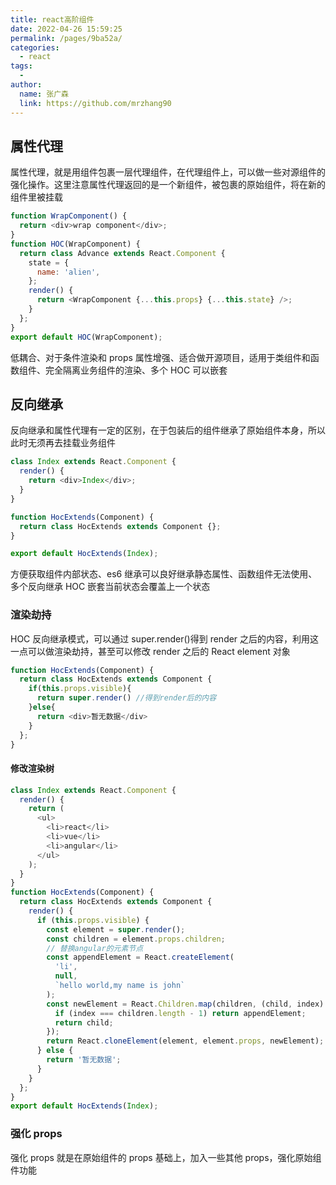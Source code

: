 ```yaml
---
title: react高阶组件
date: 2022-04-26 15:59:25
permalink: /pages/9ba52a/
categories:
  - react
tags:
  - 
author: 
  name: 张广森
  link: https://github.com/mrzhang90
---
```

## 属性代理

属性代理，就是用组件包裹一层代理组件，在代理组件上，可以做一些对源组件的强化操作。这里注意属性代理返回的是一个新组件，被包裹的原始组件，将在新的组件里被挂载

```js
function WrapComponent() {
  return <div>wrap component</div>;
}
function HOC(WrapComponent) {
  return class Advance extends React.Component {
    state = {
      name: 'alien',
    };
    render() {
      return <WrapComponent {...this.props} {...this.state} />;
    }
  };
}
export default HOC(WrapComponent);
```

低耦合、对于条件渲染和 props 属性增强、适合做开源项目，适用于类组件和函数组件、完全隔离业务组件的渲染、多个 HOC 可以嵌套

## 反向继承

反向继承和属性代理有一定的区别，在于包装后的组件继承了原始组件本身，所以此时无须再去挂载业务组件

```js
class Index extends React.Component {
  render() {
    return <div>Index</div>;
  }
}

function HocExtends(Component) {
  return class HocExtends extends Component {};
}

export default HocExtends(Index);
```

方便获取组件内部状态、es6 继承可以良好继承静态属性、函数组件无法使用、多个反向继承 HOC 嵌套当前状态会覆盖上一个状态

### 渲染劫持

HOC 反向继承模式，可以通过 super.render()得到 render 之后的内容，利用这一点可以做渲染劫持，甚至可以修改 render 之后的 React element 对象

```js
function HocExtends(Component) {
  return class HocExtends extends Component {
    if(this.props.visible){
      return super.render() //得到render后的内容
    }else{
      return <div>暂无数据</div>
    }
  };
}
```

#### 修改渲染树

```js
class Index extends React.Component {
  render() {
    return (
      <ul>
        <li>react</li>
        <li>vue</li>
        <li>angular</li>
      </ul>
    );
  }
}
function HocExtends(Component) {
  return class HocExtends extends Component {
    render() {
      if (this.props.visible) {
        const element = super.render();
        const children = element.props.children;
        // 替换angular的元素节点
        const appendElement = React.createElement(
          'li',
          null,
          `hello world,my name is john`
        );
        const newElement = React.Children.map(children, (child, index) => {
          if (index === children.length - 1) return appendElement;
          return child;
        });
        return React.cloneElement(element, element.props, newElement);
      } else {
        return '暂无数据';
      }
    }
  };
}
export default HocExtends(Index);
```

### 强化 props

强化 props 就是在原始组件的 props 基础上，加入一些其他 props，强化原始组件功能
